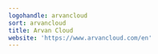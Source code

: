 ```yaml
---
logohandle: arvancloud
sort: arvancloud
title: Arvan Cloud
website: 'https://www.arvancloud.com/en'
---
```

